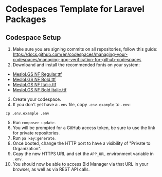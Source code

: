 # Codespaces Template for Laravel Packages

 ## Codespace Setup
 1. Make sure you are signing commits on all repositories, follow this guide:
   https://docs.github.com/en/codespaces/managing-your-codespaces/managing-gpg-verification-for-github-codespaces
 2. Downloand and install the recommended fonts on your system:
   - [MesloLGS NF Regular.ttf](https://github.com/romkatv/powerlevel10k-media/raw/master/MesloLGS%20NF%20Regular.ttf)
   - [MesloLGS NF Bold.ttf](https://github.com/romkatv/powerlevel10k-media/raw/master/MesloLGS%20NF%20Bold.ttf)
   - [MesloLGS NF Italic.ttf](https://github.com/romkatv/powerlevel10k-media/raw/master/MesloLGS%20NF%20Italic.ttf)
   - [MesloLGS NF Bold Italic.ttf](https://github.com/romkatv/powerlevel10k-media/raw/master/MesloLGS%20NF%20Bold%20Italic.ttf)
 3. Create your codespace.
 4. If you don't yet have a `.env` file, copy `.env.example` to `.env`:
   ```
   cp .env.example .env
   ```
 5. Run `composer update`.
 6. You will be prompted for a GitHub access token, be sure to use the link for
   private repositories.
 7. Run `pa key:generate`.
 8. Once booted, change the HTTP port to have a visibility of "Private to
   Organization".
 9. Copy the new HTTPS URL and set the `APP_URL` environment variable in `.env`.
 10. You should now be able to access Bid Manager via that URL in your browser,
   as well as via REST API calls.
